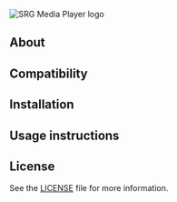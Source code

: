 ![SRG Media Player logo](https://bitbucket.org/rtsmb/rtsmediaplayer-ios/raw/develop/README-images/logo.png)

## About

## Compatibility

## Installation

## Usage instructions

## License

See the [LICENSE](LICENSE) file for more information.
